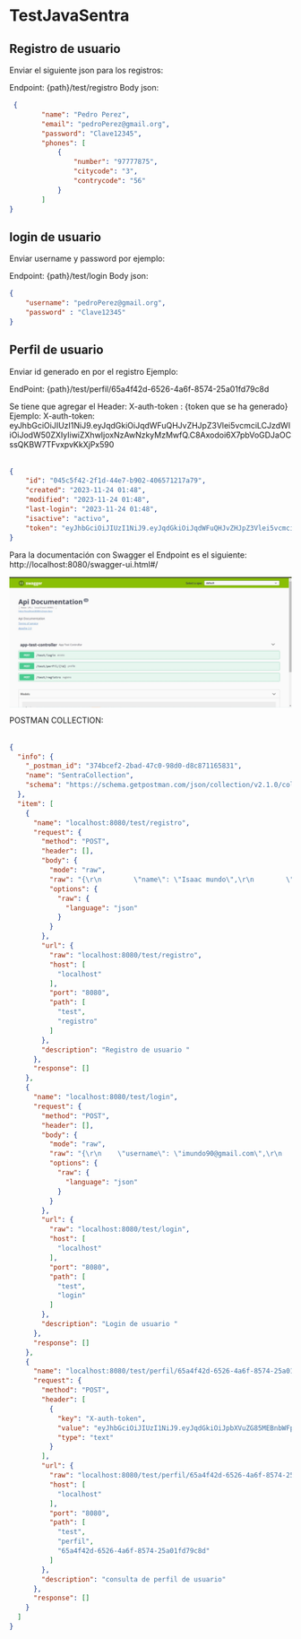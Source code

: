 # TestJavaSentra

## Registro de usuario

Enviar el siguiente json para los registros:

Endpoint: {path}/test/registro
Body json:
```json
 {
        "name": "Pedro Perez",
        "email": "pedroPerez@gmail.org",
        "password": "Clave12345",
        "phones": [
            {
                "number": "97777875",
                "citycode": "3",			
                "contrycode": "56"
            }
        ]
}
```


## login de usuario

Enviar username y password por ejemplo:

Endpoint: {path}/test/login
Body json:

```json
{
    "username": "pedroPerez@gmail.org",
    "password" : "Clave12345"
}

```


## Perfil de usuario

Enviar id generado en por el registro Ejemplo:

EndPoint:
{path}/test/perfil/65a4f42d-6526-4a6f-8574-25a01fd79c8d

Se tiene que agregar el Header:
X-auth-token : {token que se ha generado}
Ejemplo:  X-auth-token: eyJhbGciOiJIUzI1NiJ9.eyJqdGkiOiJqdWFuQHJvZHJpZ3Vlei5vcmciLCJzdWIiOiJodW50ZXIyIiwiZXhwIjoxNzAwNzkyMzMwfQ.C8Axodoi6X7pbVoGDJaOCssQKBW7TFvxpvKkXjPx590

```json

{
    "id": "045c5f42-2f1d-44e7-b902-406571217a79",
    "created": "2023-11-24 01:48",
    "modified": "2023-11-24 01:48",
    "last-login": "2023-11-24 01:48",
    "isactive": "activo",
    "token": "eyJhbGciOiJIUzI1NiJ9.eyJqdGkiOiJqdWFuQHJvZHJpZ3Vlei5vcmciLCJzdWIiOiJodW50ZXIyIiwiZXhwIjoxNzAwNzkyMzMwfQ.C8Axodoi6X7pbVoGDJaOCssQKBW7TFvxpvKkXjPx590"
}
```
Para la documentación con Swagger el Endpoint es el siguiente:
http://localhost:8080/swagger-ui.html#/

<img align="center"  src="https://github.com/imundo/TestPracticoJavaWork/blob/main/swaggerimagen.JPG">


POSTMAN COLLECTION:

```json

{
  "info": {
    "_postman_id": "374bcef2-2bad-47c0-98d0-d8c871165831",
    "name": "SentraCollection",
    "schema": "https://schema.getpostman.com/json/collection/v2.1.0/collection.json"
  },
  "item": [
    {
      "name": "localhost:8080/test/registro",
      "request": {
        "method": "POST",
        "header": [],
        "body": {
          "mode": "raw",
          "raw": "{\r\n        \"name\": \"Isaac mundo\",\r\n        \"email\": \"imundo90@gmail.com\",\r\n        \"password\": \"Clave12345\",\r\n        \"phones\": [\r\n            {\r\n                \"number\": \"977778275\",\r\n                \"citycode\": \"3\",\t\t\t\r\n                \"contrycode\": \"+56\"\r\n            }\r\n        ]\r\n}",
          "options": {
            "raw": {
              "language": "json"
            }
          }
        },
        "url": {
          "raw": "localhost:8080/test/registro",
          "host": [
            "localhost"
          ],
          "port": "8080",
          "path": [
            "test",
            "registro"
          ]
        },
        "description": "Registro de usuario "
      },
      "response": []
    },
    {
      "name": "localhost:8080/test/login",
      "request": {
        "method": "POST",
        "header": [],
        "body": {
          "mode": "raw",
          "raw": "{\r\n    \"username\": \"imundo90@gmail.com\",\r\n    \"password\" : \"Clave12345\"\r\n}",
          "options": {
            "raw": {
              "language": "json"
            }
          }
        },
        "url": {
          "raw": "localhost:8080/test/login",
          "host": [
            "localhost"
          ],
          "port": "8080",
          "path": [
            "test",
            "login"
          ]
        },
        "description": "Login de usuario "
      },
      "response": []
    },
    {
      "name": "localhost:8080/test/perfil/65a4f42d-6526-4a6f-8574-25a01fd79c8d",
      "request": {
        "method": "POST",
        "header": [
          {
            "key": "X-auth-token",
            "value": "eyJhbGciOiJIUzI1NiJ9.eyJqdGkiOiJpbXVuZG85MEBnbWFpbC5jb20iLCJzdWIiOiJDbGF2ZTEyMzQ1IiwiZXhwIjoxNzE0MjUzMzk5fQ.VEUGLfZuwvM51jfAy2CSJ8ytjYExy6RheEXOB98-Pgw",
            "type": "text"
          }
        ],
        "url": {
          "raw": "localhost:8080/test/perfil/65a4f42d-6526-4a6f-8574-25a01fd79c8d",
          "host": [
            "localhost"
          ],
          "port": "8080",
          "path": [
            "test",
            "perfil",
            "65a4f42d-6526-4a6f-8574-25a01fd79c8d"
          ]
        },
        "description": "consulta de perfil de usuario"
      },
      "response": []
    }
  ]
}
```
